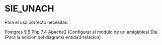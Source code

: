 # SIE_UNACH


Para el uso correcto necesitas:

Postgres 9.5
Php 7.4 
Apache2 (Configurar el modulo de url amigables)
Dia (Para la edicion del diagrama entidad-relacion)

